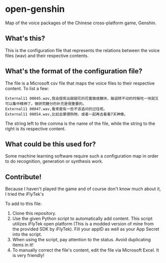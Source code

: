 # open-genshin

Map of the voice packages of the Chinese cross-platform game, Genshin.

## What's this?

This is the configuration file that represents the relations between the voice files (wav) and their respective contents.

## What's the format of the configuration file?

The file is a Microsoft csv file that maps the voice files to their respective content. To list a few:

```csv
External11 00045.wav,我会提炼出甜甜花的花蜜做成糖块，脑袋转不动的时候吃一块就又可以集中精神了。做研究糖分的补充是很重要的。
External11 00047.wav,看来是有一些不该追问的过往呢。
External11 00054.wav,比如去蒙德购物，或者一起再去看看7天神像。
```

The string left to the comma is the name of the file, while the string to the right is its respective content.

## What could be this used for?

Some machine learning software require such a configuration map in order to do recognition, generation or synthesis work.

## Contribute!

Because I haven't played the game and of course don't know much about it, I tried the iFlyTek's 

To add to this file:

1. Clone this repository.
2. Use the given Python script to automatically add content. This script utilizes iFlyTek open platform (This is a modded version of mine from the provided SDK by iFlyTek). Fill your appID as well as your App Secret into the script.
3. When using the script, pay attention to the status. Avoid duplicating items in it!
4. To manually correct the file's content, edit the file via Microsoft Excel. It is very friendly!
